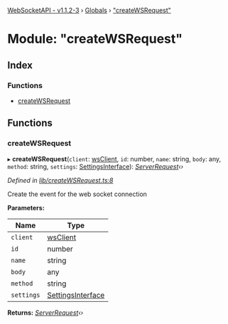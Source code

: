 [WebSocketAPI - v1.1.2-3](../README.md) › [Globals](../globals.md) › ["createWSRequest"](_createwsrequest_.md)

# Module: "createWSRequest"

## Index

### Functions

* [createWSRequest](_createwsrequest_.md#createwsrequest)

## Functions

###  createWSRequest

▸ **createWSRequest**(`client`: [wsClient](../classes/_ws_wsclient_.wsclient.md), `id`: number, `name`: string, `body`: any, `method`: string, `settings`: [SettingsInterface](../interfaces/_index_.settingsinterface.md)): *[ServerRequest](../classes/_serverrequest_.serverrequest.md)‹›*

*Defined in [lib/createWSRequest.ts:8](https://github.com/wallsmetalroofing/WebSocketAPI/blob/dd2bbc9/lib/createWSRequest.ts#L8)*

Create the event for the web socket connection

**Parameters:**

Name | Type |
------ | ------ |
`client` | [wsClient](../classes/_ws_wsclient_.wsclient.md) |
`id` | number |
`name` | string |
`body` | any |
`method` | string |
`settings` | [SettingsInterface](../interfaces/_index_.settingsinterface.md) |

**Returns:** *[ServerRequest](../classes/_serverrequest_.serverrequest.md)‹›*
